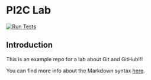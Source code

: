 # PI2C Lab

[![Run Tests](https://github.com/qlurkin/PI2C-test/actions/workflows/test.yml/badge.svg)](https://github.com/qlurkin/PI2C-test/actions/workflows/test.yml)

## Introduction

This is an example repo for a lab about Git and GitHub!!!

You can find more info about the Markdown syntax [here](https://docs.github.com/en/get-started/writing-on-github/getting-started-with-writing-and-formatting-on-github/basic-writing-and-formatting-syntax).